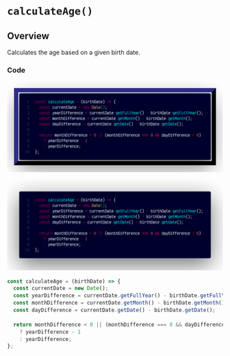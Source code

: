 # `calculateAge()`

## Overview

Calculates the age based on a given birth date.

### Code

<img src="../snapshots/calculateAge.png" style="box-sizing:border-box;border-radius:4px;outline-width:10px;outline-color:#113;outline-style:outset;outline-offset:-26px;">

![A screenshot of the titular code snippet in my development environment.](../snapshots/calculateAge.png)

```js
const calculateAge = (birthDate) => {
  const currentDate = new Date();
  const yearDifference = currentDate.getFullYear() - birthDate.getFullYear();
  const monthDifference = currentDate.getMonth() - birthDate.getMonth();
  const dayDifference = currentDate.getDate() - birthDate.getDate();

  return monthDifference < 0 || (monthDifference === 0 && dayDifference < 0)
    ? yearDifference - 1
    : yearDifference;
};
```
